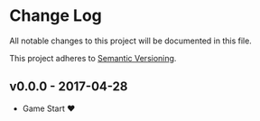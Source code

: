 # Change Log

All notable changes to this project will be documented in this file.

This project adheres to [Semantic Versioning](contributing.md).

## v0.0.0 - 2017-04-28

- Game Start ❤